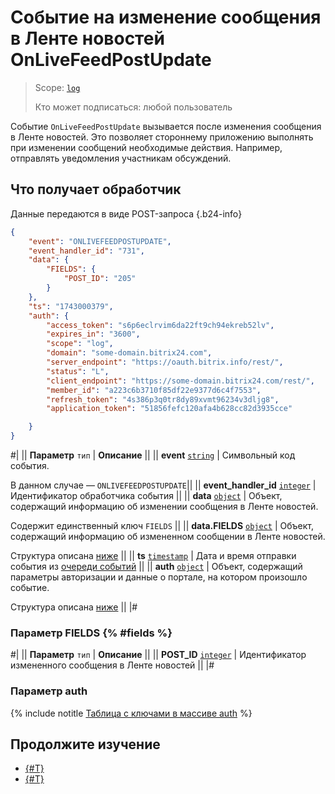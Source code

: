 # Событие на изменение сообщения в Ленте новостей OnLiveFeedPostUpdate

> Scope: [`log`](../../scopes/permissions.md)
>
> Кто может подписаться: любой пользователь

Событие `OnLiveFeedPostUpdate` вызывается после изменения сообщения в Ленте новостей. Это позволяет стороннему приложению выполнять при изменении сообщений необходимые действия. Например, отправлять уведомления участникам обсуждений.

## Что получает обработчик

Данные передаются в виде POST-запроса {.b24-info}

```json
{
    "event": "ONLIVEFEEDPOSTUPDATE",
    "event_handler_id": "731",
    "data": {
        "FIELDS": {
            "POST_ID": "205"
        }
    },
    "ts": "1743000379",
    "auth": {
        "access_token": "s6p6eclrvim6da22ft9ch94ekreb52lv",
        "expires_in": "3600",
        "scope": "log",
        "domain": "some-domain.bitrix24.com",
        "server_endpoint": "https://oauth.bitrix.info/rest/",
        "status": "L",
        "client_endpoint": "https://some-domain.bitrix24.com/rest/",
        "member_id": "a223c6b3710f85df22e9377d6c4f7553",
        "refresh_token": "4s386p3q0tr8dy89xvmt96234v3dljg8",
        "application_token": "51856fefc120afa4b628cc82d3935cce"

    }
}
```
#|
|| **Параметр**
`тип` | **Описание** ||
|| **event**
[`string`](../../data-types.md) | Символьный код события.

В данном случае — `ONLIVEFEEDPOSTUPDATE`||
|| **event_handler_id**
[`integer`](../../data-types.md) | Идентификатор обработчика события ||
|| **data**
[`object`](../../data-types.md) | Объект, содержащий информацию об изменении сообщения в Ленте новостей.

Содержит единственный ключ `FIELDS` ||
|| **data.FIELDS**
[`object`](../../data-types.md) | Объект, содержащий информацию об измененном сообщении в Ленте новостей.

Структура описана [ниже](#fields) ||
|| **ts**
[`timestamp`](../../data-types.md) | Дата и время отправки события из [очереди событий](../../events/index.md) ||
|| **auth**
[`object`](../../data-types.md) | Объект, содержащий параметры авторизации и данные о портале, на котором произошло событие.

Структура описана [ниже](#auth) ||
|#

### Параметр FIELDS {% #fields %}

#|
|| **Параметр**
`тип` | **Описание** ||
|| **POST_ID** 
[`integer`](../../data-types.md) | Идентификатор измененного сообщения в Ленте новостей ||
|#

### Параметр auth

{% include notitle [Таблица с ключами в массиве auth](../../../_includes/auth-params-in-events.md) %}

## Продолжите изучение
- [{#T}](../../events/index.md)
- [{#T}](../../events/event-bind.md)